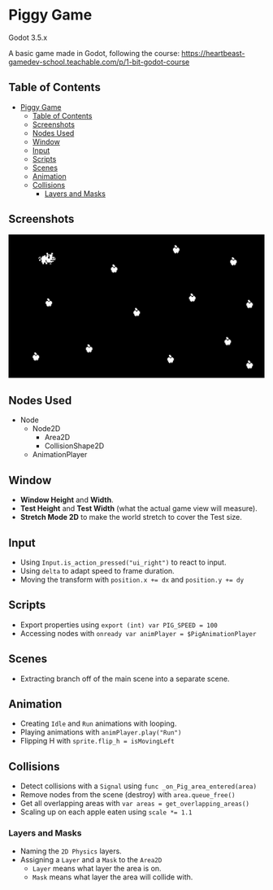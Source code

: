 # Piggy Game
Godot 3.5.x

A basic game made in Godot, following the course: https://heartbeast-gamedev-school.teachable.com/p/1-bit-godot-course

## Table of Contents
- [Piggy Game](#piggy-game)
  - [Table of Contents](#table-of-contents)
  - [Screenshots](#screenshots)
  - [Nodes Used](#nodes-used)
  - [Window](#window)
  - [Input](#input)
  - [Scripts](#scripts)
  - [Scenes](#scenes)
  - [Animation](#animation)
  - [Collisions](#collisions)
    - [Layers and Masks](#layers-and-masks)

## Screenshots

![Picture](./docs/1.jpg)

## Nodes Used

- Node
  - Node2D
    - Area2D
    - CollisionShape2D
  - AnimationPlayer

## Window

- **Window Height** and **Width**.
- **Test Height** and **Test Width** (what the actual game view will measure).
- **Stretch Mode 2D** to make the world stretch to cover the Test size.

## Input

- Using `Input.is_action_pressed("ui_right")` to react to input.
- Using `delta` to adapt speed to frame duration.
- Moving the transform with `position.x += dx` and `position.y += dy`

## Scripts

- Export properties using `export (int) var PIG_SPEED = 100`
- Accessing nodes with `onready var animPlayer = $PigAnimationPlayer`

## Scenes

- Extracting branch off of the main scene into a separate scene.

## Animation

- Creating `Idle` and `Run` animations with looping.
- Playing animations with `animPlayer.play("Run")`
- Flipping H with `sprite.flip_h = isMovingLeft`

## Collisions

- Detect collisions with a `Signal` using `func _on_Pig_area_entered(area)`
- Remove nodes from the scene (destroy) with `area.queue_free()`
- Get all overlapping areas with `var areas = get_overlapping_areas()`
- Scaling up on each apple eaten using `scale *= 1.1`

### Layers and Masks

- Naming the `2D Physics` layers.
- Assigning a `Layer` and a `Mask` to the `Area2D`
  - `Layer` means what layer the area is on.
  - `Mask` means what layer the area will collide with.
